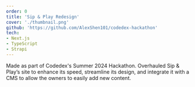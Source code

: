 ```yaml
---
order: 0
title: 'Sip & Play Redesign'
cover: './thumbnail.png'
github: 'https://github.com/AlexShen101/codedex-hackathon'
tech:
- Next.js
- TypeScript
- Strapi
---
```


Made as part of Codedex's Summer 2024 Hackathon. Overhauled Sip & Play’s site to enhance its speed, streamline its design, and integrate it with a CMS to allow the owners to easily add new content.
